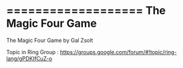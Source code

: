===================
The Magic Four Game
===================

The Magic Four Game by Gal Zsolt

Topic in Ring Group : https://groups.google.com/forum/#!topic/ring-lang/gPDKIfCuZ-o

